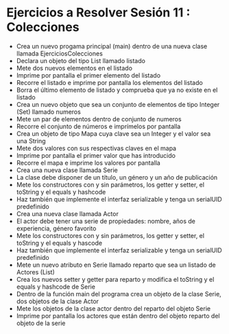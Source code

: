# Ejercicios a Resolver Sesión 11 : Colecciones
* Crea un nuevo progama principal (main) dentro de una nueva clase llamada EjerciciosColecciones
* Declara un objeto del tipo List<String> llamado listado
* Mete dos nuevos elementos en el listado 
* Imprime por pantalla el primer elemento del listado
* Recorre el listado e imprime por pantalla los elementos del listado
* Borra el último elemento de listado y comprueba que ya no existe en el listado
* Crea un nuevo objeto que sea un conjunto de elementos de tipo Integer (Set<Integer>) llamado numeros
* Mete un par de elementos dentro de conjunto de numeros
* Recorre el conjunto de números e imprímelos por pantalla
* Crea un objeto de tipo Mapa cuya clave sea un Integer y el valor sea una String
* Mete dos valores con sus respectivas claves en el mapa
* Imprime por pantalla el primer valor que has introducido 
* Recorre el mapa e imprime los valores por pantalla
* Crea una nueva clase llamada Serie
* La clase debe disponer de un título, un género y un año de publicación
* Mete los constructores con y sin parámetros, los getter y setter, el toString y el equals y hashcode
* Haz también que implemente el interfaz serializable y tenga un serialUID predefinido
* Crea una nueva clase llamada Actor
* El actor debe tener una serie de propiedades: nombre, años de experiencia, género favorito
* Mete los constructores con y sin parámetros, los getter y setter, el toString y el equals y hascode
* Haz también que implemente el interfaz serializable y tenga un serialUID predefinido
* Mete un nuevo atributo en Serie llamado reparto que sea un listado de Actores (List<Actor>)
* Crea los nuevos setter y getter para reparto y modifica el toString y el equals y hashcode de Serie
* Dentro de la función main del programa crea un objeto de la clase Serie, dos objetos de la clase Actor
* Mete los objetos de la clase actor dentro del reparto del objeto Serie
* Imprime por pantalla los actores que están dentro del objeto reparto del objeto de la serie

